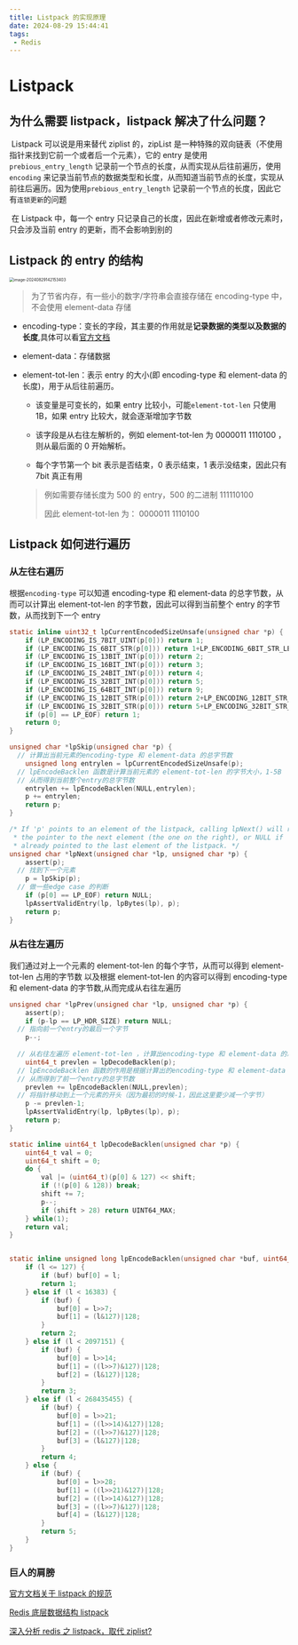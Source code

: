 ```yaml
---
title: Listpack 的实现原理
date: 2024-08-29 15:44:41
tags:
 - Redis
---
```

# Listpack

## 为什么需要 listpack，listpack 解决了什么问题？

​    Listpack 可以说是用来替代 ziplist 的，zipList 是一种特殊的双向链表（不使用指针来找到它前一个或者后一个元素），它的 entry 是使用 `prebious_entry_length` 记录前一个节点的长度，从而实现从后往前遍历，使用 `encoding` 来记录当前节点的数据类型和长度，从而知道当前节点的长度，实现从前往后遍历。因为使用`prebious_entry_length` 记录前一个节点的长度，因此它有`连锁更新`的问题

​    在 Listpack 中，每一个 entry 只记录自己的长度，因此在新增或者修改元素时，只会涉及当前 entry 的更新，而不会影响到别的 
<!-- more -->

## Listpack 的 entry 的结构

<img src="https://img.leftover.cn/img-md/202408291421524.png" alt="image-20240829142153403" style="zoom:50%;" />

> 为了节省内存，有一些小的数字/字符串会直接存储在 encoding-type 中，不会使用 element-data 存储

- encoding-type：变长的字段，其主要的作用就是**记录数据的类型以及数据的长度**,具体可以看[官方文档](https://github.com/antirez/listpack/blob/master/listpack.md#elements-representation)

- element-data：存储数据

- element-tot-len：表示 entry 的大小(即 encoding-type 和 element-data 的长度)，用于从后往前遍历。

  - 该变量是可变长的，如果 entry 比较小，可能`element-tot-len` 只使用 1B，如果 entry 比较大，就会逐渐增加字节数

  - 该字段是从右往左解析的，例如 element-tot-len 为 0000011 1110100 ，则从最后面的 0 开始解析。
  - 每个字节第一个 bit 表示是否结束，0 表示结束，1 表示没结束，因此只有 7bit 真正有用

  > 例如需要存储长度为 500 的 entry，500 的二进制 111110100
  >
  >因此 element-tot-len 为： 0000011 1110100

## Listpack 如何进行遍历

### 从左往右遍历

根据`encoding-type` 可以知道 encoding-type 和 element-data 的总字节数，从而可以计算出 element-tot-len 的字节数，因此可以得到当前整个 entry 的字节数，从而找到下一个 entry

```c
static inline uint32_t lpCurrentEncodedSizeUnsafe(unsigned char *p) {
    if (LP_ENCODING_IS_7BIT_UINT(p[0])) return 1;
    if (LP_ENCODING_IS_6BIT_STR(p[0])) return 1+LP_ENCODING_6BIT_STR_LEN(p);
    if (LP_ENCODING_IS_13BIT_INT(p[0])) return 2;
    if (LP_ENCODING_IS_16BIT_INT(p[0])) return 3;
    if (LP_ENCODING_IS_24BIT_INT(p[0])) return 4;
    if (LP_ENCODING_IS_32BIT_INT(p[0])) return 5;
    if (LP_ENCODING_IS_64BIT_INT(p[0])) return 9;
    if (LP_ENCODING_IS_12BIT_STR(p[0])) return 2+LP_ENCODING_12BIT_STR_LEN(p);
    if (LP_ENCODING_IS_32BIT_STR(p[0])) return 5+LP_ENCODING_32BIT_STR_LEN(p);
    if (p[0] == LP_EOF) return 1;
    return 0;
}

unsigned char *lpSkip(unsigned char *p) {
  // 计算出当前元素的encoding-type 和 element-data 的总字节数
    unsigned long entrylen = lpCurrentEncodedSizeUnsafe(p);
  // lpEncodeBacklen 函数是计算当前元素的 element-tot-len 的字节大小，1-5B
  // 从而得到当前整个entry的总字节数
    entrylen += lpEncodeBacklen(NULL,entrylen);
    p += entrylen;
    return p;
}

/* If 'p' points to an element of the listpack, calling lpNext() will return
 * the pointer to the next element (the one on the right), or NULL if 'p'
 * already pointed to the last element of the listpack. */
unsigned char *lpNext(unsigned char *lp, unsigned char *p) {
    assert(p);
  // 找到下一个元素
    p = lpSkip(p);
  // 做一些edge case 的判断
    if (p[0] == LP_EOF) return NULL;
    lpAssertValidEntry(lp, lpBytes(lp), p);
    return p;
}
```



### 从右往左遍历

我们通过对上一个元素的 element-tot-len 的每个字节，从而可以得到 element-tot-len 占用的字节数 以及根据 element-tot-len 的内容可以得到 encoding-type 和 element-data 的字节数,从而完成从右往左遍历



```c
unsigned char *lpPrev(unsigned char *lp, unsigned char *p) {
    assert(p);
    if (p-lp == LP_HDR_SIZE) return NULL;
  // 指向前一个entry的最后一个字节
    p--; 
  
  // 从右往左遍历 element-tot-len ，计算出encoding-type 和 element-data 的总字节数
    uint64_t prevlen = lpDecodeBacklen(p);
  // lpEncodeBacklen 函数的作用是根据计算出的encoding-type 和 element-data 的总字节数得出 element-tot-len的字节数（1B-5B）
  // 从而得到了前一个entry的总字节数
    prevlen += lpEncodeBacklen(NULL,prevlen);
  // 将指针移动到上一个元素的开头（因为最初的时候-1，因此这里要少减一个字节）
    p -= prevlen-1;
    lpAssertValidEntry(lp, lpBytes(lp), p);
    return p;
}

static inline uint64_t lpDecodeBacklen(unsigned char *p) {
    uint64_t val = 0;
    uint64_t shift = 0;
    do {
        val |= (uint64_t)(p[0] & 127) << shift;
        if (!(p[0] & 128)) break;
        shift += 7;
        p--;
        if (shift > 28) return UINT64_MAX;
    } while(1);
    return val;
}


static inline unsigned long lpEncodeBacklen(unsigned char *buf, uint64_t l) {
    if (l <= 127) {
        if (buf) buf[0] = l;
        return 1;
    } else if (l < 16383) {
        if (buf) {
            buf[0] = l>>7;
            buf[1] = (l&127)|128;
        }
        return 2;
    } else if (l < 2097151) {
        if (buf) {
            buf[0] = l>>14;
            buf[1] = ((l>>7)&127)|128;
            buf[2] = (l&127)|128;
        }
        return 3;
    } else if (l < 268435455) {
        if (buf) {
            buf[0] = l>>21;
            buf[1] = ((l>>14)&127)|128;
            buf[2] = ((l>>7)&127)|128;
            buf[3] = (l&127)|128;
        }
        return 4;
    } else {
        if (buf) {
            buf[0] = l>>28;
            buf[1] = ((l>>21)&127)|128;
            buf[2] = ((l>>14)&127)|128;
            buf[3] = ((l>>7)&127)|128;
            buf[4] = (l&127)|128;
        }
        return 5;
    }
}

```

### 巨人的肩膀

[官方文档关于 listpack 的规范](https://github.com/antirez/listpack/blob/master/listpack.md#elements-representation)

[Redis 底层数据结构 listpack](https://juejin.cn/post/7240666488336007224?searchId=20240828192714B0DDE2F5B4398680DE98)

[深入分析 redis 之 listpack，取代 ziplist?](https://juejin.cn/post/7093530299866284045?searchId=20240828192714B0DDE2F5B4398680DE98#heading-17)
